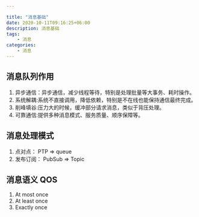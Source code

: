 ```yaml
---

title: "消息基础"
date: 2020-10-11T09:16:25+06:00
description: 消息基础
tags:
    - 消息
categories:
    - 消息
---
```


## 消息队列作用

1. 异步通信：异步通信，减少线程等待，特别是处理批量等大事务、耗时操作。
2. 系统解耦:系统不直接调用，降低依赖，特别是不在线也能保持通信最终完成。
3. 削峰填谷:压力大的时候，缓冲部分请求消息，类似于背压处理。
4. 可靠通信:提供多种消息模式、服务质量、顺序保障等。

## 消息处理模式

1. 点对点： PTP  => queue
2. 发布订阅： PubSub => Topic



## 消息语义 QOS

1. At most once
2. At least once
3. Exactly once

